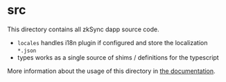 # src

This directory contains all zkSync dapp source code.

- `locales` handles i18n plugin if configured and store the localization `*.json`
- types works as a single source of shims / definitions for the typescript

More information about the usage of this directory in [the documentation](https://nuxtjs.org/guide/routing).

